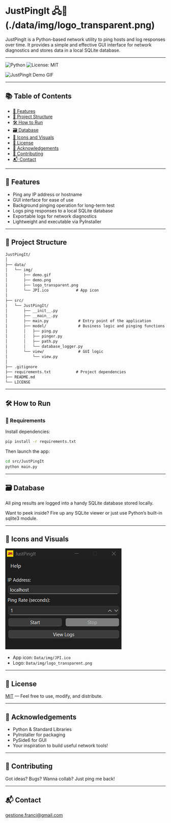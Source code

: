# JustPingIt 🖧📶 (./data/img/logo_transparent.png)

JustPingIt is a Python-based network utility to ping hosts and log responses over time. 
It provides a simple and effective GUI interface for network diagnostics and stores data in a local SQLite database.

---

![Python](https://img.shields.io/badge/python-3.11.9%2B-blue)
![License: MIT](https://img.shields.io/badge/license-MIT-green)

![JustPingIt Demo GIF](./data/img/demo.gif)

---

## 📚 Table of Contents

- [🚀 Features](#-features)
- [🧱 Project Structure](#-project-structure)
- [🛠️ How to Run](#️-how-to-run)
- [🗃️ Database](#-database)
- [🎨 Icons and Visuals](#-icons-and-visuals)
- [📄 License](#-license)
- [🙌 Acknowledgements](#-acknowledgements)
- [🤝 Contributing](#-contributing)
- [📬 Contact](#-contact)

---

## 🚀 Features

- Ping any IP address or hostname
- GUI interface for ease of use
- Background pinging operation for long-term test
- Logs ping responses to a local SQLite database
- Exportable logs for network diagnostics
- Lightweight and executable via PyInstaller

---

## 🧱 Project Structure

```
JustPingIt/
│
├── data/
│   └── img/
│       ├── demo.gif
│       ├── demo.png
│       ├── logo_transparent.png
│       └── JPI.ico            # App icon
│
├── src/
│   └── JustPingIt/
│       ├── __init__.py
│       ├── __main__.py
│       ├── main.py             # Entry point of the application
│       ├── model/              # Business logic and pinging functions
│       │   ├── ping.py
│       │   ├── pinger.py
│       │   ├── path.py
│       │   └── database_logger.py
│       └── view/               # GUI logic
│           └── view.py
│
├── .gitignore
├── requirements.txt           # Project dependencies
├── README.md
└── LICENSE
```

---

## 🛠️ How to Run

### 🔧 Requirements

Install dependencies:

```bash
pip install -r requirements.txt
```

Then launch the app:

```bash
cd src/JustPingIt
python main.py
```

---


## 🗃️ Database

All ping results are logged into a handy SQLite database stored locally.

Want to peek inside? Fire up any SQLite viewer or just use Python’s built-in sqlite3 module.

---

## 🎨 Icons and Visuals

![JustPingIt Demo](./data/img/demo.png)

- App icon: `Data/img/JPI.ico`
- Logo: `Data/img/logo_transparent.png`

---

## 📄 License

[MIT](LICENSE) — Feel free to use, modify, and distribute.

---

## 🙌 Acknowledgements

- Python & Standard Libraries
- PyInstaller for packaging
- PySide6 for GUI
- Your inspiration to build useful network tools!

---

## 🤝 Contributing

Got ideas? Bugs? Wanna collab? Just ping me back!

---

## 📬 Contact

gestione.franci@gmail.com
